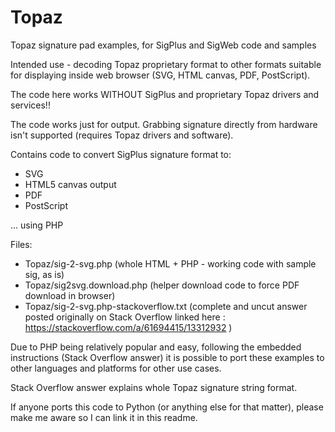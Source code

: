 # Topaz
Topaz signature pad examples, for SigPlus and SigWeb code and samples

Intended use - decoding Topaz proprietary format to other formats suitable for displaying inside web browser (SVG, HTML canvas, PDF, PostScript).

The code here works WITHOUT SigPlus and proprietary Topaz drivers and services!!

The code works just for output. Grabbing signature directly from hardware isn't supported (requires Topaz drivers and software).

Contains code to convert SigPlus signature format to:
- SVG
- HTML5 canvas output
- PDF
- PostScript

... using PHP

Files:
- Topaz/sig-2-svg.php
(whole HTML + PHP - working code with sample sig, as is)
- Topaz/sig2svg.download.php
(helper download code to force PDF download in browser)
- Topaz/sig-2-svg.php-stackoverflow.txt
(complete and uncut answer posted originally on Stack Overflow linked here : https://stackoverflow.com/a/61694415/13312932 )

Due to PHP being relatively popular and easy, following the embedded instructions (Stack Overflow answer) it is possible to port these examples to other languages and platforms for other use cases.

Stack Overflow answer explains whole Topaz signature string format.

If anyone ports this code to Python (or anything else for that matter), please make me aware so I can link it in this readme.
